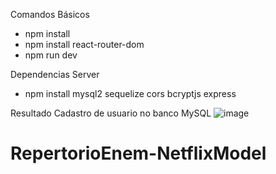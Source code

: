 Comandos Básicos
- npm install
- npm install react-router-dom
- npm run dev

Dependencias Server
- npm install mysql2 sequelize cors bcryptjs express

Resultado
Cadastro de usuario no banco MySQL
![image](https://github.com/user-attachments/assets/612c4786-4877-439d-aad6-6b59c4b5e491)


# RepertorioEnem-NetflixModel
